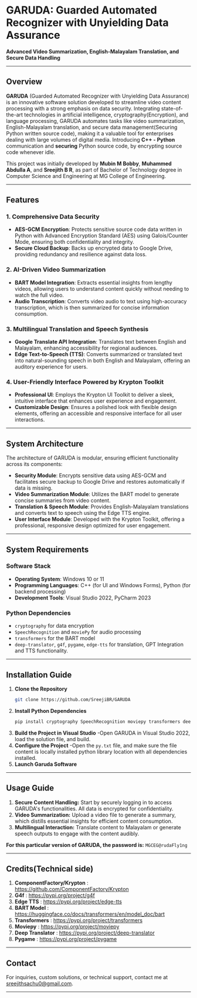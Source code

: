 # GARUDA: Guarded Automated Recognizer with Unyielding Data Assurance

**Advanced Video Summarization, English-Malayalam Translation, and Secure Data Handling**

---

## Overview

**GARUDA** (Guarded Automated Recognizer with Unyielding Data Assurance) is an innovative software solution developed to streamline video content processing with a strong emphasis on data security. Integrating state-of-the-art technologies in artificial intelligence, cryptography(Encryption), and language processing, GARUDA automates tasks like video summarization, English-Malayalam translation, and secure data management(Securing Python written source code), making it a valuable tool for enterprises dealing with large volumes of digital media. Introducing **C++ - Python** communication and **securing** Python source code, by encrypting source code whenever idle.

This project was initially developed by **Mubin M Bobby**, **Muhammed Abdulla A**, and **Sreejith B R**, as part of Bachelor of Technology degree in Computer Science and Engineering at MG College of Engineering.

---

## Features

### 1. **Comprehensive Data Security**
   - **AES-GCM Encryption**: Protects sensitive source code data written in Python with Advanced Encryption Standard (AES) using Galois/Counter Mode, ensuring both confidentiality and integrity.
   - **Secure Cloud Backup**: Backs up encrypted data to Google Drive, providing redundancy and resilience against data loss.

### 2. **AI-Driven Video Summarization**
   - **BART Model Integration**: Extracts essential insights from lengthy videos, allowing users to understand content quickly without needing to watch the full video.
   - **Audio Transcription**: Converts video audio to text using high-accuracy transcription, which is then summarized for concise information consumption.

### 3. **Multilingual Translation and Speech Synthesis**
   - **Google Translate API Integration**: Translates text between English and Malayalam, enhancing accessibility for regional audiences.
   - **Edge Text-to-Speech (TTS)**: Converts summarized or translated text into natural-sounding speech in both English and Malayalam, offering an auditory experience for users.

### 4. **User-Friendly Interface Powered by Krypton Toolkit**
   - **Professional UI**: Employs the Krypton UI Toolkit to deliver a sleek, intuitive interface that enhances user experience and engagement.
   - **Customizable Design**: Ensures a polished look with flexible design elements, offering an accessible and responsive interface for all user interactions.

---

## System Architecture

The architecture of GARUDA is modular, ensuring efficient functionality across its components:

- **Security Module**: Encrypts sensitive data using AES-GCM and facilitates secure backup to Google Drive and restores automatically if data is missing.
- **Video Summarization Module**: Utilizes the BART model to generate concise summaries from video content.
- **Translation & Speech Module**: Provides English-Malayalam translations and converts text to speech using the Edge TTS engine.
- **User Interface Module**: Developed with the Krypton Toolkit, offering a professional, responsive design optimized for user engagement.

---

## System Requirements

### Software Stack
- **Operating System**: Windows 10 or 11
- **Programming Languages**: C++ (for UI and Windows Forms), Python (for backend processing)
- **Development Tools**: Visual Studio 2022, PyCharm 2023

### Python Dependencies
- `cryptography` for data encryption
- `SpeechRecognition` and `moviePy` for audio processing
- `transformers` for the BART model
- `deep-translator`, `g4f`, `pygame`, `edge-tts` for translation, GPT Integration and TTS functionality.

---

## Installation Guide

1. **Clone the Repository**
   ```bash
   git clone https://github.com/SreejiBR/GARUDA
2. **Install Python Dependencies**
   ```bash
   pip install cryptography SpeechRecognition moviepy transformers deep-translator g4f pygame edge-tts
3. **Build the Project in Visual Studio**
   -Open GARUDA in Visual Studio 2022, load the solution file, and build.
4. **Configure the Project**
   -Open the `py.txt` file, and make sure the file content is locally installed python library location with all dependencies installed.
5. **Launch Garuda Software**

---

## Usage Guide
1. **Secure Content Handling:** Start by securely logging in to access GARUDA's functionalities. All data is encrypted for confidentiality.
2. **Video Summarization:** Upload a video file to generate a summary, which distills essential insights for efficient content consumption.
3. **Multilingual Interaction:** Translate content to Malayalam or generate speech outputs to engage with the content audibly.

**For this particular version of GARUDA, the password is:** `MGCEG@rudaFly1ng`

---

## Credits(Technical side)
1. **ComponentFactory/Krypton** : https://github.com/ComponentFactory/Krypton
2. **G4f** : https://pypi.org/project/g4f
3. **Edge TTS** : https://pypi.org/project/edge-tts
4. **BART Model** : https://huggingface.co/docs/transformers/en/model_doc/bart
5. **Transformers** : https://pypi.org/project/transformers
6. **Moviepy** : https://pypi.org/project/moviepy
7. **Deep Translator** : https://pypi.org/project/deep-translator
8. **Pygame** : https://pypi.org/project/pygame

---


## Contact
For inquiries, custom solutions, or technical support, contact me at sreejithsachu0@gmail.com.  

---

